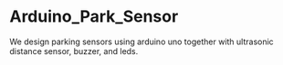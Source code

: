 # Arduino_Park_Sensor
We design parking sensors using arduino uno together with ultrasonic distance sensor, buzzer, and leds.
